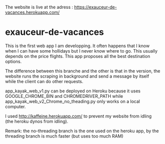 The website is live at the adress : https://exauceur-de-vacances.herokuapp.com/

# exauceur-de-vacances
This is the first web app I am developping. It often happens that I know when I can have some hollidays but I never know where to go. This usually depends on the price flights. This app proposes all the best destination options.

The difference between this branche and the other is that in the version, the website runs the scraping in background and send a message by itself while the client can do other requests.

app_kayak_web_v1.py can be deployed on Heroku because it uses GOOGLE_CHROME_BIN and CHROMEDRIVER_PATH while app_kayak_web_v2_Chrome_no_theading.py only works on a local computer.

I used http://kaffeine.herokuapp.com/ to prevent my website from idling (the heroku dynos from idling).

Remark: the no-threading branch is the one used on the heroku app, by the threading branch is much faster (but uses too much RAM)
